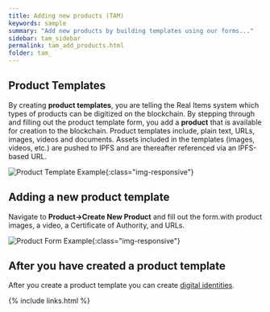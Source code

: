 ```yaml
---
title: Adding new products (TAM)
keywords: sample
summary: "Add new products by building templates using our forms..."
sidebar: tam_sidebar
permalink: tam_add_products.html
folder: tam_
---
```


## Product Templates 

By creating **product templates**, you are telling the Real Items system which types of products can be digitized on the blockchain.  By stepping through and filling out the product template form, you add a **product** that is available for creation to the blockchain.  Product templates include, plain text, URLs, images, videos and documents.  Assets included in the templates (images, videos, etc.) are pushed to IPFS and are thereafter referenced via an IPFS-based URL.  

![Product Template Example](product_template_example.png){:class="img-responsive"}

## Adding a new product template 

Navigate to **Product->Create New Product** and fill out the form.with product images, a video, a Certificate of Authority, and URLs.

![Product Form Example](product_form_example.png){:class="img-responsive"}

## After you have created a product template

After you create a product template you can create [digital identities](tam_add_digids.md).

{% include links.html %}
